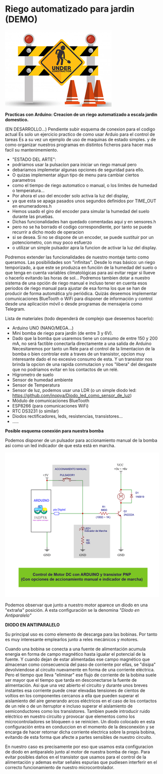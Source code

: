 # Riego automatizado para jardin  (DEMO)

![](./en-construccion.png)

**Practicas con Arduino: Creacion de un riego automatizado a escala jardin domestico.**

(EN DESARROLLO...) Pendiente subir esquema de conexion para el codigo actual
     Es solo un ejercicio practico de como usar Arduio para el control de tareas
     Es a su vez un ejemplo de uso de maquinas de estado simples.
     y de como organizar nuestros programas en distintos ficheros 
     para hacer mas facil su mantenimemiento.
     
   *  "ESTADO DEL ARTE":
   *  podriamos usar la pulsacion para iniciar un riego manual pero
   *  debariamos implemetar algunas opciones de seguridad para ello.
   *  O quizas implementar algun tipo de menu para cambiar ciertos parametros
   *  como el tiempo de riego automatico o manual, o los limites de humedad o temperatura...
   *  Por ahora el uso del encoder solo activa la luz del display, 
   *  ya que esta se apaga pasados unos segundos definidos por TIME_OUT en enumeradores.h
   *  Hemos usado el giro del encoder para simular la humedad del suelo durante las pruebas.
   *  Dichas funcionalidades han quedado comentadas aqui y en sensores.h 
   *  pero no se ha borrado el codigo correspondiente, por tanto se puede recurrir a dicho modo de operacion
   *  si se desea. Si no se dispone de un encoder, se puede sustituir por un potenciometro, con muy poco esfuerzo
   *  o utilizar un simple pulsador apra la funcion de activar la luz del display.




Podremos extender las funcionalidades de nuestro montaje tanto como queramos.
Las posibilidades son "infinitas". Desde lo mas básico: un riego temporizado, a que este se produzca en función de la humedad del suelo o que tenga en cuenta variables climatológicas para asi evitar regar si llueve o hacerlo evitando las horas de sol...
Podremos tambien dotar a nuestro sistema de una opción de riego manual e incluso tener en cuenta esos periodos de riego manual para ajustar de esa forma los que se han de producir de forma automática y/o periódica.
Quizás deseemos implementar comunicaciones BlueTooth o WiFi para disponer de información y control desde una aplicación móvil o desde programas de mensajeria como Telegram.

Lista de materiales (todo dependerá de complejo que deseemos hacerlo):

- Arduino UNO (NANO/MEGA...)
- Mini bomba de riego para jardín (de entre 3 y 6V).
- Dado que la bomba que usaremos tiene un consumo de entre 150 y 200 mA, no será factible conectarla directamente a una salida de Arduino
  Necesitaremos por tanto un Rele para el control de la limentacion de la bomba o bien controlar este a traves de un transistor, 
  opcion muy interesante dado el no excesivo consumo de esta. Y un transistor nos brinda la opcion de una rapida conmutacion y nos "libera" del desgaste que no podriamos     evitar en los contactos de un relé. 
- Higrometro de suelo
- Sensor de humedad ambiente
- Sensor de Temperatura
- Sensor de luz, podemos usar una LDR (o un simple diodo led: https://github.com/inopya/Diodo_led_como_sensor_de_luz)
- Módulo de comunicaciones BlueTooth
- ESP8266 (para comunicaciones WiFi)
- RTC DS3231 (o similar)
- Diodos rectificadores, leds, resistencias, transistores...
- .....


**Posible esquema conexión para nuestra bomba**

Podemos disponer de un pulsador para accionamiento manual de la bomba asi como un led indicador de que esta está en marcha.

![](./Arduino-Motor_DC-y-transistorPNP.png)


Podemos observar que junto a nuestro motor aparece un diodo en una "extraña" posición.
A esta configuración se la denomina *"Diodo en Antiparalelo"*

**DIODO EN ANTIPARALELO**

Su principal uso es como elemento de descarga para las bobinas.
Por tanto es muy interesante emplearlos junto a reles mecánicos y motores.

Cuando una bobina se conecta a una fuente de alimentación acumula energia en forma de campo magnético hasta igualar el potencial de la fuente.
Y cuando dejan de estar alimentadas ese campo magnético que almacenan como consecuencia del paso de corriente por ellas, se "disipa" devolviendose al circuito nuevamente en forma de una corriente eléctrica.
Pero el tiempo que lleva "eliminar" ese flujo de corriente de la bobina suele ser mayor que el tiempo que tarda en desconectarse la fuente de alimentación.
Asi que una vez abierto el circuito y durante unos breves instantes esa corriente puede crear elevadas tensiones de cientos de voltios en los componentes cercanos a ella que pueden superar el aislamiento del aire generando arcos eléctricos en el caso de los contactos de un rele o de un iterruptor e incluso superar el aislamiento de semiconductores como los transistores.
Tambien puede introducir ruido eléctrico en nuestro circuito y provocar que elementos como los microcontroladores se bloqueen o se reinicien.
Un diodo colocado en esta configuración entra en conduccion en el momento de la desconexión y se encarga de hacer retornar dicha corriente electrica sobre la propia bobina, evitando de esta forma que afecte a partes sensibles de nuestro circuito.

En nuestro caso es precisamente por eso que usamos esta configuracion de diodo en antiparalelo junto al motor de nuestra bomba de riego. Para evitar posibles daños en el transistor que usamos para el control de la alimentación y ademas evitar señales espurias que pudiesen interferir en el correcto funcionamiento de nuestro microcontrolador.


